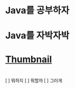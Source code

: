 # Java를 공부하자

# Java를 자박자박

# [Thumbnail](https://miro.medium.com/max/4000/1*J76LX5mvMD-bP1qCj8PQpA.png)

#

[ ] 뭐하지
[ ] 뭐할까
[ ] 그러게

#
